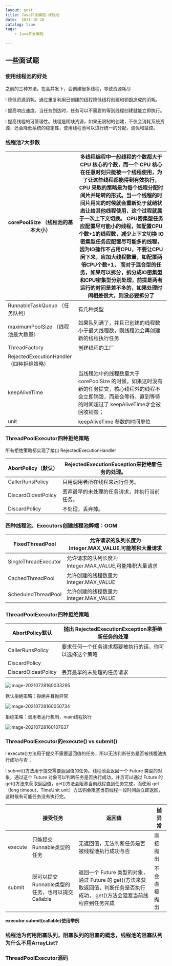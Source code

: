 ```yaml
---
layout: post
title: Java并发编程-线程池
date:  2021-10-10
catalog: true
tags:
    - Java并发编程

---
```




## 一些面试题

### **使用线程池的好处**

之前的三种方法，在高并发下，会创建很多线程，导致资源耗尽

l 降低资源消耗。通过重复利用已创建的线程降低线程创建和销毁造成的消耗。

l 提高响应速度。当任务到达时，任务可以不需要的等到线程创建就能立即执行。

l 提高线程的可管理性。线程是稀缺资源，如果无限制的创建，不仅会消耗系统资源，还会降低系统的稳定性，使用线程池可以进行统一的分配，调优和监控。

### **线程池7大参数**

| corePoolSize   （线程池的基本大小）      | 多线程编程中一般线程的个数都大于 CPU 核心的个数，而一个 CPU 核心在任意时刻只能被一个线程使用，为了让这些线程都能得到有效执行，CPU 采取的策略是为每个线程分配时间片并轮转的形式。当一个线程的时间片用完的时候就会重新处于就绪状态让给其他线程使用，这个过程就属于一次上下文切换。      CPU密集型任务应配置尽可能小的线程，如配置CPU个数+1的线程数，减少上下文切换  IO密集型任务应配置尽可能多的线程，因为IO操作不占用CPU，不要让CPU闲下来，应加大线程数量，如配置两倍CPU个数+1，  而对于混合型的任务，如果可以拆分，拆分成IO密集型和CPU密集型分别处理，前提是两者运行的时间是差不多的，如果处理时间相差很大，则没必要拆分了 |
| ---------------------------------------- | ------------------------------------------------------------ |
| RunnableTaskQueue   （任务队列）         | 有几种类型                                                   |
| maximumPoolSize   （线程池最大数量）     | 如果队列满了，并且已创建的线程数小于最大线程数，则线程池会再创建新的线程执行任务 |
| ThreadFactory                            | 创建线程的工厂                                               |
| RejectedExecutionHandler（四种拒绝策略） |                                                              |
| keepAliveTime                            | 当线程池中的线程数量大于 corePoolSize 的时候，如果这时没有新的任务提交，核心线程外的线程不会立即销毁，而是会等待，直到等待的时间超过了 keepAliveTime才会被回收销毁； |
| unit                                     | keepAliveTime 参数的时间单位                                 |

### **ThreadPoolExecutor四种拒绝策略**

所有拒绝策略都实现了接口 RejectedExecutionHandler

| AbortPolicy（默认） | RejectedExecutionException来拒绝新任务的处理。 |
| ------------------- | ---------------------------------------------- |
| CallerRunsPolicy    | 只用调用者所在线程来运行任务。                 |
| DiscardOldestPolicy | 丢弃最早的未处理的任务请求，并执行当前任务。   |
| DiscardPolicy       | 不处理，丢弃掉。                               |

### **四种线程池**、**Executors创建线程池弊端：OOM**

| FixedThreadPool      | 允许请求的队列长度为 Integer.MAX_VALUE,可能堆积大量请求 |
| -------------------- | ------------------------------------------------------- |
| SingleThreadExecutor | 允许请求的队列长度为 Integer.MAX_VALUE,可能堆积大量请求 |
| CachedThreadPool     | 允许创建的线程数量为 Integer.MAX_VALUE                  |
| ScheduledThreadPool  | 允许创建的线程数量为 Integer.MAX_VALUE                  |

### **ThreadPoolExecutor四种拒绝策略**

| AbortPolicy默认     | 抛出 RejectedExecutionException来拒绝新任务的处理      |
| ------------------- | ------------------------------------------------------ |
| CallerRunsPolicy    | 要求任何一个任务请求都要被执行的话，你可以选择这个策略 |
| DiscardPolicy       |                                                        |
| DiscardOldestPolicy | 丢弃最早的未处理的任务请求                             |

![image-20210728160033295](https://gitee.com/chrisxyq/picgo/raw/master/https://gitee.com/chrisxyq/image-20210728160033295.png)

默认拒绝策略：拒绝并且抛异常

![image-20210728160050734](https://gitee.com/chrisxyq/picgo/raw/master/https://gitee.com/chrisxyq/image-20210728160050734.png)

拒绝策略：调用者运行机制，main线程执行

![image-20210728160107637](https://gitee.com/chrisxyq/picgo/raw/master/https://gitee.com/chrisxyq/image-20210728160107637.png)



### **ThreadPoolExecutor的execute() vs submit()**

l execute()方法用于提交不需要返回值的任务，所以无法判断任务是否被线程池执行成功与否；

l submit()方法用于提交需要返回值的任务。线程池会返回一个 Future 类型的对象，通过这个 Future 对象可以判断任务是否执行成功，并且可以通过 Future 的 get()方法来获取返回值，get()方法会阻塞当前线程直到任务完成，而使用 get（long timeout，TimeUnit unit）方法则会阻塞当前线程一段时间后立即返回，这时候有可能任务没有执行完。

|         | 接受任务                                         | 返回值                                                       | 抛异常       |
| ------- | ------------------------------------------------ | ------------------------------------------------------------ | ------------ |
| execute | 只能提交Runnable类型的任务                       | 无返回值，无法判断任务是否被线程池执行成功与否               | 直接抛出     |
| submit  | 既可以提交Runnable类型的任务，也可以提交Callable | 返回一个 Future 类型的对象，   通过 Future 的 get()方法来获取返回值，判断任务是否执行成功，  get()方法会阻塞当前线程直到任务完成 | 不会直接抛出 |

**executor.submit(callable)使用举例**



### **线程池为何用阻塞队列，阻塞队列的阻塞的概念，线程池的阻塞队列为什么不用ArrayList?**



### ThreadPoolExecutor源码